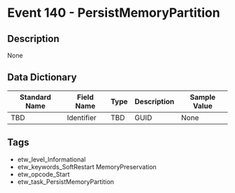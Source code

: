 # Event 140 - PersistMemoryPartition

## Description
None

## Data Dictionary
|Standard Name|Field Name|Type|Description|Sample Value|
|---|---|---|---|---|
|TBD|Identifier|TBD|GUID|None|None|

## Tags
* etw_level_Informational
* etw_keywords_SoftRestart MemoryPreservation
* etw_opcode_Start
* etw_task_PersistMemoryPartition